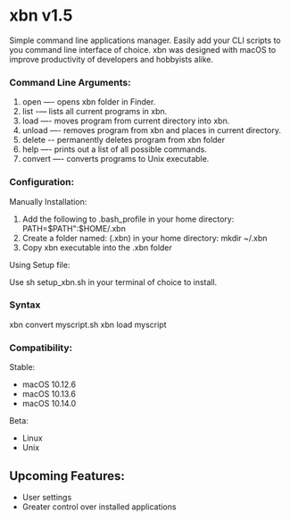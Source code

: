 # xbn v1.5
Simple command line applications manager. Easily add your CLI scripts to you command line interface of choice. xbn was designed with macOS to improve productivity of developers and hobbyists alike.

### Command Line Arguments:
  1. open     —-   opens xbn folder in Finder.
  2. list     -—   lists all current programs in xbn.
  3. load     —-   moves program from current directory into xbn.
  4. unload   —-   removes program from xbn and places in current directory.
  5. delete   --   permanently deletes program from xbn folder
  6. help     —-   prints out a list of all possible commands.
  7. convert  —-   converts programs to Unix executable.

### Configuration:
Manually Installation:
1. Add the following to .bash_profile in your home directory:    PATH=$PATH":$HOME/.xbn
2. Create a folder named: (.xbn) in your home directory:    mkdir ~/.xbn
3. Copy xbn executable into the .xbn folder

Using Setup file:


Use sh setup_xbn.sh in your terminal of choice to install.

### Syntax
xbn convert myscript.sh
xbn load myscript

### Compatibility:
Stable:
- macOS 10.12.6
- macOS 10.13.6
- macOS 10.14.0

Beta:
- Linux
- Unix

## Upcoming Features:
 - User settings
 - Greater control over installed applications

